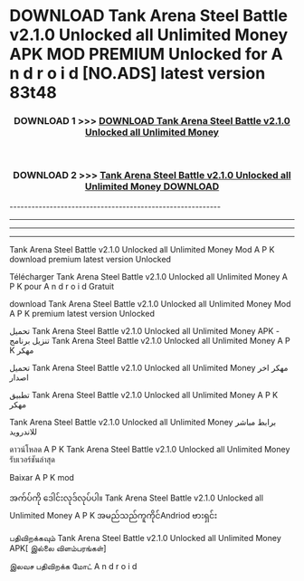 # DOWNLOAD Tank Arena Steel Battle v2.1.0 Unlocked all Unlimited Money  APK MOD PREMIUM Unlocked for A n d r o i d [NO.ADS] latest version 83t48 



<div align="center">

<h3>DOWNLOAD 1 >>> <a href="https://getmod2.web.app/?judul=Tank Arena Steel Battle v2.1.0 Unlocked all Unlimited Money ">DOWNLOAD Tank Arena Steel Battle v2.1.0 Unlocked all Unlimited Money </a></h3><br>

<h3>DOWNLOAD 2 >>> <a href="https://getmod2.web.app/?judul=Tank Arena Steel Battle v2.1.0 Unlocked all Unlimited Money ">Tank Arena Steel Battle v2.1.0 Unlocked all Unlimited Money  DOWNLOAD </a></h3>

</div>
----------------------------------------------------------

----------------------------------------------------------

----------------------------------------------------------

----------------------------------------------------------

Tank Arena Steel Battle v2.1.0 Unlocked all Unlimited Money  Mod A P K download premium latest version Unlocked

Télécharger Tank Arena Steel Battle v2.1.0 Unlocked all Unlimited Money  A P K pour A n d r o i d Gratuit

download Tank Arena Steel Battle v2.1.0 Unlocked all Unlimited Money  Mod A P K premium latest version Unlocked

تحميل Tank Arena Steel Battle v2.1.0 Unlocked all Unlimited Money  APK - تنزيل برنامج Tank Arena Steel Battle v2.1.0 Unlocked all Unlimited Money  A P K مهكر

تحميل Tank Arena Steel Battle v2.1.0 Unlocked all Unlimited Money  مهكر اخر اصدار

تطبيق Tank Arena Steel Battle v2.1.0 Unlocked all Unlimited Money  A P K مهكر

Tank Arena Steel Battle v2.1.0 Unlocked all Unlimited Money  برابط مباشر للاندرويد

ดาวน์โหลด A P K Tank Arena Steel Battle v2.1.0 Unlocked all Unlimited Money  รับเวอร์ชันล่าสุด

Baixar A P K mod

အက်ပ်ကို ဒေါင်းလုဒ်လုပ်ပါ။ Tank Arena Steel Battle v2.1.0 Unlocked all Unlimited Money  A P K အမည်သည်ကူကိုင်Andriod ဗားရှင်း

பதிவிறக்கவும் Tank Arena Steel Battle v2.1.0 Unlocked all Unlimited Money  APK[ இல்லை விளம்பரங்கள்] 
 
இலவச பதிவிறக்க மோட் A n d r o i d



